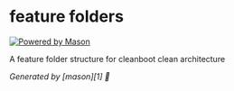 # feature folders

[![Powered by Mason](https://img.shields.io/endpoint?url=https%3A%2F%2Ftinyurl.com%2Fmason-badge)](https://github.com/felangel/mason)

A feature folder structure for cleanboot clean architecture

_Generated by [mason][1] 🧱_